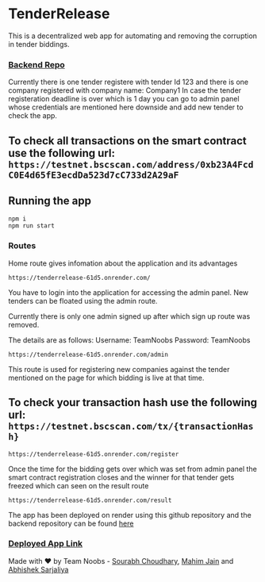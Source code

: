 # TenderRelease

This is a decentralized web app for automating and removing the corruption in tender biddings.

### [Backend Repo](https://github.com/TenderRelease/backendtenderrelease)

Currently there is one tender registere with tender Id 123 and there is one company registered with company name: Company1
In case the tender registeration deadline is over which is 1 day you can go to admin panel whose credentials are mentioned here downside and add new tender to check the app.

## To check all transactions on the smart contract use the following url: ```https://testnet.bscscan.com/address/0xb23A4FcdC0E4d65fE3ecdDa523d7cC733d2A29aF```


## Running the app

``` starting the app
npm i
npm run start
```

### Routes

Home route gives infomation about the application and its advantages

```Home route
https://tenderrelease-61d5.onrender.com/
```

You have to login into the application for accessing the admin panel. New tenders can be floated using the admin route.

Currently there is only one admin signed up after which sign up route was removed.

The details are as follows:
Username: TeamNoobs
Password: TeamNoobs

``` Admin route
https://tenderrelease-61d5.onrender.com/admin
```


This route is used for registering new companies against the tender mentioned on the page for which bidding is live at that time.

## To check your transaction hash use the following url: ```https://testnet.bscscan.com/tx/{transactionHash}```

``` Register route
https://tenderrelease-61d5.onrender.com/register
```


Once the time for the bidding gets over which was set from admin panel the smart contract registration closes and the winner for that tender gets freezed which can seen on the result route


``` Result route
https://tenderrelease-61d5.onrender.com/result
```

The app has been deployed on render using this github repository and the backend repository can be found [here](https://github.com/TenderRelease/backendtenderrelease)

### [Deployed App Link](https://tenderrelease-61d5.onrender.com/)

Made with ❤️ by Team Noobs - [Sourabh Choudhary](https://github.com/SD-IITKGP), [Mahim Jain](https://github.com/jainmahim) and [Abhishek Sarjaliya](https://github.com/Abhi21sar)
